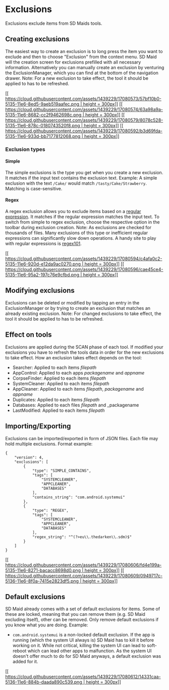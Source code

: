 # Exclusions
Exclusions exclude items from SD Maids tools.

## Creating exclusions
The easiest way to create an exclusion is to long press the item you want to exclude and then to choose "Exclusion" from the context menu. SD Maid will the creation screen for exclusions prefilled with all necessary information.
Alternatively you can manually create an exclusion by venturing the ExclusionManager, which you can find at the bottom of the navigation drawer.
Note: For a new exclusion to take effect, the tool it should be applied to has to be refreshed.

[[[ https://cloud.githubusercontent.com/assets/1439229/17080573/57bf10b0-5135-11e6-8ed5-9aeb519aafec.png | height = 300px]]](https://cloud.githubusercontent.com/assets/1439229/17080573/57bf10b0-5135-11e6-8ed5-9aeb519aafec.png)
[[[ https://cloud.githubusercontent.com/assets/1439229/17080574/63a98a9a-5135-11e6-8682-cc2f9462698c.png | height = 300px]]](https://cloud.githubusercontent.com/assets/1439229/17080574/63a98a9a-5135-11e6-8682-cc2f9462698c.png)
[[[ https://cloud.githubusercontent.com/assets/1439229/17080579/8078c528-5135-11e6-878c-0180743520f8.png | height = 300px]]](https://cloud.githubusercontent.com/assets/1439229/17080579/8078c528-5135-11e6-878c-0180743520f8.png)
[[[ https://cloud.githubusercontent.com/assets/1439229/17080592/b3d69fda-5135-11e6-933d-bb7177812068.png | height = 300px]]](https://cloud.githubusercontent.com/assets/1439229/17080592/b3d69fda-5135-11e6-933d-bb7177812068.png)

### Exclusion types
#### Simple
The simple exclusions is the type you get when you create a new exclusion. It matches if the input text contains the exclusion text.
Example: A simple exclusion with the text `/Cake/` would match `/tasty/Cake/Strawberry`.
Matching is case-sensitive.

#### Regex
A regex exclusion allows you to exclude items based on a [regular expression](https://en.wikipedia.org/wiki/Regular_expression). It matches if the regular expression matches the input text.
To switch from simple to regex exclusion, choose the respective option in the toolbar during exclusion creation. 
Note: As exclusions are checked for thousands of files. Many exclusions of this type or inefficient regular expressions can significantly slow down operations. A handy site to play with regular expressions is [regex101](http://regex101.com/).

[[[ https://cloud.githubusercontent.com/assets/1439229/17080594/c4afa0c2-5135-11e6-920d-e12da9ac0270.png | height = 300px]]](https://cloud.githubusercontent.com/assets/1439229/17080594/c4afa0c2-5135-11e6-920d-e12da9ac0270.png)
[[[ https://cloud.githubusercontent.com/assets/1439229/17080596/cae45ce4-5135-11e6-95a2-197c76e9cfbd.png | height = 300px]]](https://cloud.githubusercontent.com/assets/1439229/17080596/cae45ce4-5135-11e6-95a2-197c76e9cfbd.png)

## Modifying exclusions
Exclusions can be deleted or modified by tapping an entry in the ExclusionManager or by trying to create an exclusion that matches an already existing exclusion.
Note: For changed exclusions to take effect, the tool it should be applied to has to be refreshed.

## Effect on tools
Exclusions are applied during the SCAN phase of each tool. If modified your exclusions you have to refresh the tools data in order for the new exclusions to take effect. How an exclusion takes effect depends on the tool:
* Searcher: Applied to each items _filepath_
* AppControl: Applied to each apps _packagename_ and _appname_
* CorpseFinder: Applied to each items _filepath_
* SystemCleaner: Applied to each items _filepath_
* AppCleaner: Applied to each items _filepath_, _packagename_ and _appname_
* Duplicates: Applied to each items _filepath_
* Databases: Applied to each files _filepath_ and _packagename
* LastModified: Applied to each items _filepath_

## Importing/Exporting
Exclusions can be imported/exported in form of JSON files. Each file may hold multiple exclusions.
Format example:
```
{
    "version": 4,
    "exclusions": [
        {
            "type": "SIMPLE_CONTAINS",
            "tags": [
                "SYSTEMCLEANER",
                "APPCLEANER",
                "DATABASES"
            ],
            "contains_string": "com.android.systemui"
        },
        {
            "type": "REGEX",
            "tags": [
                "SYSTEMCLEANER",
                "APPCLEANER",
                "DATABASES"
            ],
            "regex_string": "^(?>eu\\.thedarken\\.sdm)$"
        }
    ]
}
```

[[[ https://cloud.githubusercontent.com/assets/1439229/17080606/fd4e199a-5135-11e6-8271-bacacc8698d0.png | height = 300px]]](https://cloud.githubusercontent.com/assets/1439229/17080606/fd4e199a-5135-11e6-8271-bacacc8698d0.png)
[[[ https://cloud.githubusercontent.com/assets/1439229/17080609/0949717c-5136-11e6-8f0a-7415e2823df5.png | height = 300px]]](https://cloud.githubusercontent.com/assets/1439229/17080609/0949717c-5136-11e6-8f0a-7415e2823df5.png)

## Default exclusions
SD Maid already comes with a set of default exclusions for items. Some of these are locked, meaning that you can remove them (e.g. SD Maid excluding itself), other can be removed. Only remove default exclusions if you know what you are doing.
Example:
* `com.android.systemui` is a non-locked default exclusion. If the app is running (which the system UI always is) SD Maid has to kill it before working on it. While not critical, killing the system UI can lead to soft-reboot which can lead other apps to malfunction. As the system UI doesn't offer much to do for SD Maid anyways, a default exclusion was added for it.

[[[ https://cloud.githubusercontent.com/assets/1439229/17080612/14331caa-5136-11e6-884b-daada890c539.png | height = 300px]]](https://cloud.githubusercontent.com/assets/1439229/17080612/14331caa-5136-11e6-884b-daada890c539.png)
